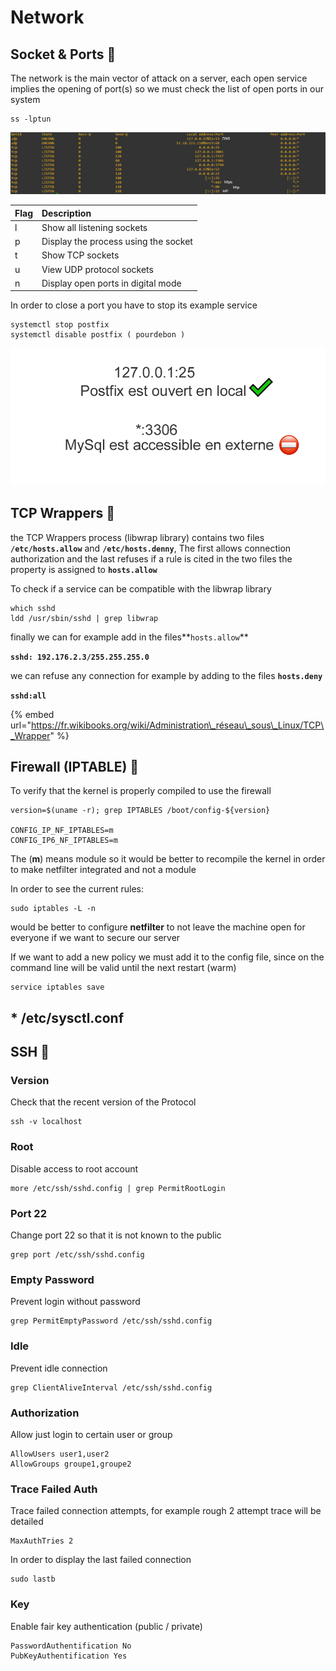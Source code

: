 # Network

## Socket & Ports 🔴 

The network is the main vector of attack on a server, each open service implies the opening of port\(s\) so we must check the list of open ports in our system

```text
ss -lptun
```

![](../.gitbook/assets/port.png)

| Flag | Description |
| :--- | :--- |
| l | Show all listening sockets |
| p | Display the process using the socket |
| t | Show TCP sockets |
| u | View UDP protocol sockets |
| n | Display open ports in digital mode |

In order to close a port you have to stop its example service

```text
systemctl stop postfix
systemctl disable postfix ( pourdebon )
```

![](../.gitbook/assets/ip.png)

## TCP Wrappers 🔴 

the TCP Wrappers process \(libwrap library\) contains two files **`/etc/hosts.allow`** and **`/etc/hosts.denny`**, The first allows connection authorization and the last refuses if a rule is cited in the two files the property is assigned to **`hosts.allow`**

To check if a service can be compatible with the libwrap library

```text
which sshd
ldd /usr/sbin/sshd | grep libwrap
```

finally we can for example add in the files**`hosts.allow`**

**`sshd: 192.176.2.3/255.255.255.0`**

we can refuse any connection for example by adding to the files **`hosts.deny`**

**`sshd:all`**

{% embed url="https://fr.wikibooks.org/wiki/Administration\_réseau\_sous\_Linux/TCP\_Wrapper" %}

## Firewall \(IPTABLE\) 🔴 

To verify that the kernel is properly compiled to use the firewall

```text
version=$(uname -r); grep IPTABLES /boot/config-${version}

CONFIG_IP_NF_IPTABLES=m
CONFIG_IP6_NF_IPTABLES=m
```

The \(**m**\) means module so it would be better to recompile the kernel in order to make netfilter integrated and not a module

In order to see the current rules:

```text
sudo iptables -L -n
```

would be better to configure **netfilter** to not leave the machine open for everyone if we want to secure our server

If we want to add a new policy we must add it to the config file, since on the command line will be valid until the next restart \(warm\)

```text
service iptables save
```

## \* /etc/sysctl.conf

## SSH 🔴 

### Version

Check that the recent version of the Protocol

```text
ssh -v localhost
```

### Root

Disable access to root account

```text
more /etc/ssh/sshd.config | grep PermitRootLogin
```

### Port 22

Change port 22 so that it is not known to the public

```text
grep port /etc/ssh/sshd.config
```

### Empty Password

Prevent login without password

```text
grep PermitEmptyPassword /etc/ssh/sshd.config
```

### Idle

Prevent idle connection

```text
grep ClientAliveInterval /etc/ssh/sshd.config
```

### Authorization

Allow just login to certain user or group

```text
AllowUsers user1,user2
AllowGroups groupe1,groupe2
```

### Trace Failed Auth

Trace failed connection attempts, for example rough 2 attempt trace will be detailed

```text
MaxAuthTries 2
```

In order to display the last failed connection

```text
sudo lastb
```

### Key

Enable fair key authentication \(public / private\)

```text
PasswordAuthentification No
PubKeyAuthentification Yes
```

